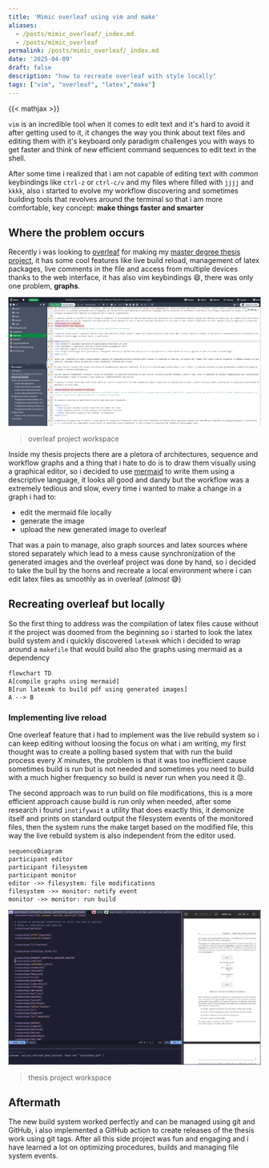 ```yaml
---
title: 'Mimic overleaf using vim and make'
aliases:
  - /posts/mimic_overleaf/_index.md
  - /posts/mimic_overleaf
permalink: /posts/mimic_overleaf/_index.md
date: '2025-04-09'
draft: false
description: "how to recreate overleaf with style locally"
tags: ["vim", "overleaf", "latex","make"]
---
```


{{< mathjax >}}

`vim` is an incredible tool when it comes to edit text and it's hard to avoid it after getting used to it, it changes the way you think about text files and editing them with it's keyboard only paradigm challenges you with ways to get faster and think of new efficient command sequences to edit text in the shell.

After some time i realized that i am not capable of editing text with *common* keybindings like `ctrl-z` or `ctrl-c/v` and my files where filled with `jjjj` and `kkkk`, also i started to evolve my workflow discovering and sometimes building tools that revolves around the terminal so that i am more comfortable, key concept: **make things faster and smarter**

## Where the problem occurs

Recently i was looking to [overleaf](www.overleaf.com) for making my [master degree thesis project](https://github.com/carnivuth/deployment_lifecycle_design_in_monitoring_applications), it has some cool features like live build reload, management of latex packages, live comments in the file and access from multiple devices thanks to the web interface, it has also vim keybindings 😄, there was only one problem, **graphs**.

![](overleaf.png)
> overleaf project workspace

Inside my thesis projects there are a pletora of architectures, sequence and workflow graphs and a thing that i hate to do is to draw them visually using a graphical editor, so i decided to use [mermaid](https://mermaid.js.org) to write them using a descriptive language, it looks all good and dandy but the workflow was a extremely tedious and slow, every time i wanted to make a change in a graph i had to:

- edit the mermaid file locally
- generate the image
- upload the new generated image to overleaf

That was a pain to manage, also graph sources and latex sources where stored separately which lead to a mess cause synchronization of the generated images and the overleaf project was done by hand, so i decided to take the bull by the horns and recreate a local environment where i can edit latex files as smoothly as in overleaf (*almost* 😅)

## Recreating overleaf but locally

So the first thing to address was the compilation of latex files cause without it the project was doomed from the beginning so i started to look the latex build system and i quickly discovered `latexmk` which i decided to wrap around a `makefile` that would build also the graphs using mermaid as a dependency

```mermaid
flowchart TD
A[compile graphs using mermaid]
B[run latexmk to build pdf using generated images]
A --> B
```

### Implementing live reload

One overleaf feature that i had to implement was the live rebuild system so i can keep editing without loosing the focus on what i am writing, my first thought was to create a polling based system that with run the build process every $X$ minutes, the problem is that it was too inefficient cause sometimes build is run but is not needed and sometimes you need to build with a much higher frequency so build is never run when you need it 😡.

The second approach was to run build on file modifications, this is a more efficient approach cause build is run only when needed, after some research i found `inotifywait` a utility that does exactly this, it demonize itself and prints on standard output the filesystem events of the monitored files, then the system runs the make target based on the modified file, this way the live rebuild system is also independent from the editor used.

```mermaid
sequenceDiagram
participant editor
participant filesystem
participant monitor
editor ->> filesystem: file modifications
filesystem ->> monitor: notify event
monitor ->> monitor: run build
```

![](workspace.png)
> thesis project workspace

## Aftermath

The new build system worked perfectly and can be managed using git and GitHub, i also implemented a GitHub action to create releases of the thesis work using git tags. After all this side project was fun and engaging and i have learned a lot on optimizing procedures, builds and managing file system events.
